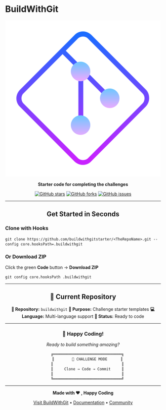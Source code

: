 # BuildWithGit
<div align="center">

[![BuildWithGit Logo](https://github.com/buildwithgitstarter/buildwithgitstarter/raw/main/logo.png)](https://buildwithgit.com)


**Starter code for completing the challenges**

[![GitHub stars](https://img.shields.io/github/stars/buildwithgitstarter/buildwithgitstarter?style=social)](https://github.com/buildwithgitstarter/buildwithgitstarter)
[![GitHub forks](https://img.shields.io/github/forks/buildwithgitstarter/buildwithgitstarter?style=social)](https://github.com/buildwithgitstarter/buildwithgitstarter)
[![GitHub issues](https://img.shields.io/github/issues/buildwithgitstarter/buildwithgitstarter)](https://github.com/buildwithgitstarter/buildwithgitstarter/issues)


</div>

---

<div align="center">

## Get Started in Seconds

</div>

### Clone with Hooks
```
git clone https://github.com/buildwithgitstarter/<TheRepoName>.git --config core.hooksPath=.buildwithgit
```

###  Or Download ZIP
Click the green **Code** button → **Download ZIP**

```
git config core.hooksPath .buildwithgit
```

---

<div align="center">

## 🎯 Current Repository

**📂 Repository:** `buildwithgit`
**🌟 Purpose:** Challenge starter templates
**💻 Language:** Multi-language support
**🚀 Status:** Ready to code

</div>

---

<div align="center">

### 🎉 **Happy Coding!**

*Ready to build something amazing?*

</div>

<div align="center">

```
    ╔═══════════════════════════════╗
    ║        🎯 CHALLENGE MODE      ║
    ║                               ║
    ║     Clone → Code → Commit     ║
    ║                               ║
    ╚═══════════════════════════════╝
```

</div>

---

<div align="center">

**Made with ❤️ , Happy Coding**

[Visit BuildWithGit](https://buildwithgit.com) • [Documentation](https://buildwithgit.com/docs) • [Community](https://discord.gg/buildwithgit)
